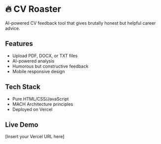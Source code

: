 # 🔥 CV Roaster

AI-powered CV feedback tool that gives brutally honest but helpful career advice.

## Features
- Upload PDF, DOCX, or TXT files
- AI-powered analysis
- Humorous but constructive feedback
- Mobile responsive design

## Tech Stack
- Pure HTML/CSS/JavaScript
- MACH Architecture principles
- Deployed on Vercel

## Live Demo
[Insert your Vercel URL here]
